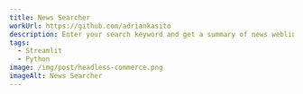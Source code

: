 ```yaml
---
title: News Searcher
workUrl: https://github.com/adriankasito
description: Enter your search keyword and get a summary of news weblinks with images without actually opening the links.
tags:
  - Streamlit
  - Python 
image: /img/post/headless-commerce.png
imageAlt: News Searcher
---
```

